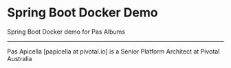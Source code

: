 <h1> Spring Boot Docker Demo </h1>

Spring Boot Docker demo for Pas Albums

<hr size="2" />
Pas Apicella [papicella at pivotal.io] is a Senior Platform Architect at Pivotal Australia 

